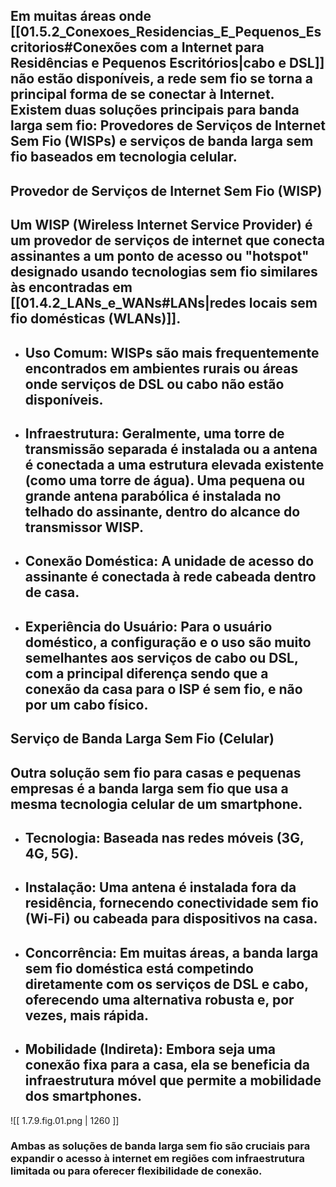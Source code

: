 ## Em muitas áreas onde [[01.5.2_Conexoes_Residencias_E_Pequenos_Escritorios#Conexões com a Internet para Residências e Pequenos Escritórios\|cabo e DSL]] não estão disponíveis, a **rede sem fio** se torna a principal forma de se conectar à Internet. Existem duas soluções principais para banda larga sem fio: Provedores de Serviços de Internet Sem Fio (WISPs) e serviços de banda larga sem fio baseados em tecnologia celular.

## Provedor de Serviços de Internet Sem Fio (WISP)

## Um **WISP** (Wireless Internet Service Provider) é um provedor de serviços de internet que conecta assinantes a um ponto de acesso ou "hotspot" designado usando tecnologias sem fio similares às encontradas em [[01.4.2_LANs_e_WANs#LANs\|redes locais sem fio domésticas (WLANs)]].
* ## **Uso Comum:** WISPs são mais frequentemente encontrados em **ambientes rurais** ou áreas onde serviços de DSL ou cabo não estão disponíveis.
* ## **Infraestrutura:** Geralmente, uma torre de transmissão separada é instalada ou a antena é conectada a uma estrutura elevada existente (como uma torre de água). Uma pequena ou grande antena parabólica é instalada no telhado do assinante, dentro do alcance do transmissor WISP.
* ## **Conexão Doméstica:** A unidade de acesso do assinante é conectada à rede cabeada dentro de casa.
* ## **Experiência do Usuário:** Para o usuário doméstico, a configuração e o uso são muito semelhantes aos serviços de cabo ou DSL, com a principal diferença sendo que a conexão da casa para o ISP é sem fio, e não por um cabo físico.
## Serviço de Banda Larga Sem Fio (Celular)

## Outra solução sem fio para casas e pequenas empresas é a **banda larga sem fio que usa a mesma tecnologia celular de um smartphone**.
* ## **Tecnologia:** Baseada nas redes móveis (3G, 4G, 5G).
* ## **Instalação:** Uma antena é instalada fora da residência, fornecendo conectividade sem fio (Wi-Fi) ou cabeada para dispositivos na casa.
* ## **Concorrência:** Em muitas áreas, a banda larga sem fio doméstica está competindo diretamente com os serviços de DSL e cabo, oferecendo uma alternativa robusta e, por vezes, mais rápida.
* ## **Mobilidade (Indireta):** Embora seja uma conexão fixa para a casa, ela se beneficia da infraestrutura móvel que permite a mobilidade dos smartphones.

![[ 1.7.9.fig.01.png | 1260 ]]
### Ambas as soluções de banda larga sem fio são cruciais para expandir o acesso à internet em regiões com infraestrutura limitada ou para oferecer flexibilidade de conexão.
